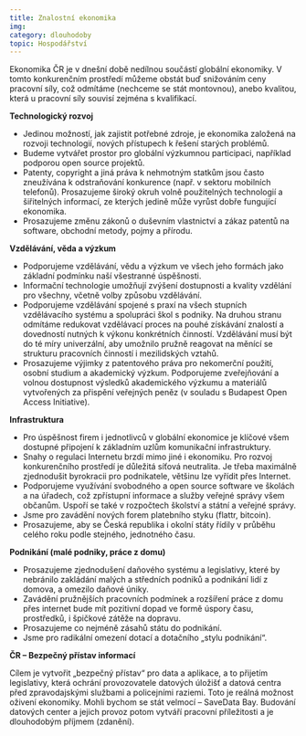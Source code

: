 ```yaml
---
title: Znalostní ekonomika
img:
category: dlouhodoby
topic: Hospodářství
---
```


Ekonomika ČR je v dnešní době nedílnou součástí globální ekonomiky. V tomto konkurenčním prostředí můžeme obstát buď snižováním ceny pracovní síly, což odmítáme (nechceme se stát montovnou), anebo kvalitou, která u pracovní síly souvisí zejména s kvalifikací.

**Technologický rozvoj**

* Jedinou možností, jak zajistit potřebné zdroje, je ekonomika založená na rozvoji technologií, nových přístupech k řešení starých problémů.
* Budeme vytvářet prostor pro globální výzkumnou participaci, například podporou open source projektů.
* Patenty, copyright a jiná práva k nehmotným statkům jsou často zneužívána k odstraňování konkurence (např. v sektoru mobilních telefonů). Prosazujeme široký okruh volně použitelných technologií a šiřitelných informací, ze kterých jedině může vyrůst dobře fungující ekonomika.
* Prosazujeme změnu zákonů o duševním vlastnictví a zákaz patentů na software, obchodní metody, pojmy a přírodu.

**Vzdělávání, věda a výzkum**

* Podporujeme vzdělávání, vědu a výzkum ve všech jeho formách jako základní podmínku naší všestranné úspěšnosti.
* Informační technologie umožňují zvýšení dostupnosti a kvality vzdělání pro všechny, včetně volby způsobu vzdělávání.
* Podporujeme vzdělávání spojené s praxí na všech stupních vzdělávacího systému a spolupráci škol s podniky. Na druhou stranu odmítáme redukovat vzdělávací proces na pouhé získávání znalostí a dovedností nutných k výkonu konkrétních činností. Vzdělávání musí být do té míry univerzální, aby umožnilo pružně reagovat na měnící se strukturu pracovních činností i mezilidských vztahů.
* Prosazujeme výjimky z patentového práva pro nekomerční použití, osobní studium a akademický výzkum. Podporujeme zveřejňování a volnou dostupnost výsledků akademického výzkumu a materiálů vytvořených za přispění veřejných peněz (v souladu s Budapest Open Access Initiative).

**Infrastruktura**

* Pro úspěšnost firem i jednotlivců v globální ekonomice je klíčové všem dostupné připojení k základním uzlům komunikační infrastruktury.
* Snahy o regulaci Internetu brzdí mimo jiné i ekonomiku. Pro rozvoj konkurenčního prostředí je důležitá síťová neutralita.
Je třeba maximálně zjednodušit byrokracii pro podnikatele, většinu lze vyřídit přes Internet.
* Podporujeme využívání svobodného a open source software ve školách a na úřadech, což zpřístupní informace a služby veřejné správy všem občanům. Uspoří se také v rozpočtech školství a státní a veřejné správy.
* Jsme pro zavádění nových forem platebního styku (flattr, bitcoin).
* Prosazujeme, aby se Česká republika i okolní státy řídily v průběhu celého roku podle stejného, jednotného času.

**Podnikání (malé podniky, práce z domu)**

* Prosazujeme zjednodušení daňového systému a legislativy, které by nebránilo zakládání malých a středních podniků a podnikání lidí z domova, a omezilo daňové úniky.
* Zavádění pružnějších pracovních podmínek a rozšíření práce z domu přes internet bude mít pozitivní dopad ve formě úspory času, prostředků, i špičkové zátěže na dopravu.
* Prosazujeme co nejméně zásahů státu do podnikání.
* Jsme pro radikální omezení dotací a dotačního „stylu podnikání“.

**ČR – Bezpečný přístav informací**

Cílem je vytvořit „bezpečný přístav“ pro data a aplikace, a to přijetím legislativy, která ochrání provozovatele datových úložišť a datová centra před zpravodajskými službami a policejními raziemi. Toto je reálná možnost oživení ekonomiky. Mohli bychom se stát velmocí – SaveData Bay. Budování datových center a jejich provoz potom vytváří pracovní příležitosti a je dlouhodobým příjmem (zdanění).
